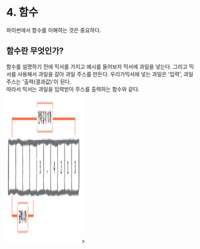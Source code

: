 # 4. 함수
파이썬에서 함수를 이해하는 것은 중요하다.
## 함수란 무엇인가?
함수를 설명하기 전에 믹서를 가지고 예시를 들어보자 믹서에 과일을 넣는다. 그리고 믹서를 사용해서 과일을 갈아 과일 주스를 만든다. 우리가믹서에 넣는 과일은 '입력', 과일 주스는 '출력(결과값)'이 된다.  
따라서 믹서는 과일을 입력받아 주스를 출력하는 함수와 같다.
<img src="https://github.com/simsim2898/python/blob/main/image/02_2_formating3.png?raw=true.png" width="200" height="400"/>>
